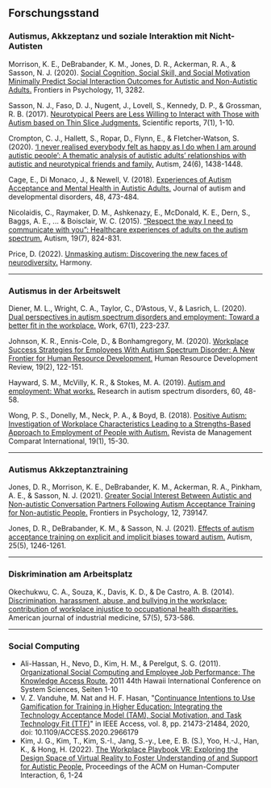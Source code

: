 ## Forschungsstand

### Autismus, Akkzeptanz und soziale Interaktion mit Nicht-Autisten

Morrison, K. E., DeBrabander, K. M., Jones, D. R., Ackerman, R. A., & Sasson, N. J. (2020). [Social Cognition, Social Skill, and Social Motivation Minimally Predict Social Interaction Outcomes for Autistic and Non-Autistic Adults.](https://www.frontiersin.org/articles/10.3389/fpsyg.2020.591100/full) Frontiers in Psychology, 11, 3282.

Sasson, N. J., Faso, D. J., Nugent, J., Lovell, S., Kennedy, D. P., & Grossman, R. B. (2017). [Neurotypical Peers are Less Willing to Interact with Those with Autism based on Thin Slice Judgments.](https://www.nature.com/articles/srep40700) Scientific reports, 7(1), 1-10.

Crompton, C. J., Hallett, S., Ropar, D., Flynn, E., & Fletcher-Watson, S. (2020). [‘I never realised everybody felt as happy as I do when I am around autistic people’: A thematic analysis of autistic adults’ relationships with autistic and neurotypical friends and family.](https://journals.sagepub.com/doi/full/10.1177/1362361320908976) Autism, 24(6), 1438-1448.

Cage, E., Di Monaco, J., & Newell, V. (2018). [Experiences of Autism Acceptance and Mental Health in Autistic Adults.](https://link.springer.com/article/10.1007/s10803-017-3342-7) Journal of autism and developmental disorders, 48, 473-484.

Nicolaidis, C., Raymaker, D. M., Ashkenazy, E., McDonald, K. E., Dern, S., Baggs, A. E., ... & Boisclair, W. C. (2015). [“Respect the way I need to communicate with you”: Healthcare experiences of adults on the autism spectrum.](https://www.ncbi.nlm.nih.gov/pmc/articles/PMC4841263/) Autism, 19(7), 824-831.

Price, D. (2022). [Unmasking autism: Discovering the new faces of neurodiversity.](https://www.google.de/books/edition/Unmasking_Autism/x-E2EAAAQBAJ?hl=en&gbpv=0) Harmony.

---

### Autismus in der Arbeitswelt

Diener, M. L., Wright, C. A., Taylor, C., D’Astous, V., & Lasrich, L. (2020). [Dual perspectives in autism spectrum disorders and employment: Toward a better fit in the workplace.](https://content.iospress.com/articles/work/wor203268) Work, 67(1), 223-237.

Johnson, K. R., Ennis-Cole, D., & Bonhamgregory, M. (2020). [Workplace Success Strategies for Employees With Autism Spectrum Disorder: A New Frontier for Human Resource Development.](https://journals.sagepub.com/doi/abs/10.1177/1534484320905910) Human Resource Development Review, 19(2), 122-151.

Hayward, S. M., McVilly, K. R., & Stokes, M. A. (2019). [Autism and employment: What works.](https://www.sciencedirect.com/science/article/abs/pii/S1750946719300145) Research in autism spectrum disorders, 60, 48-58.

Wong, P. S., Donelly, M., Neck, P. A., & Boyd, B. (2018). [Positive Autism: Investigation of Workplace Characteristics Leading to a Strengths-Based Approach to Employment of People with Autism.](https://www.ceeol.com/search/article-detail?id=728800) Revista de Management Comparat International, 19(1), 15-30.

---

### Autismus Akkzeptanztraining

Jones, D. R., Morrison, K. E., DeBrabander, K. M., Ackerman, R. A., Pinkham, A. E., & Sasson, N. J. (2021). [Greater Social Interest Between Autistic and Non-autistic Conversation Partners Following Autism Acceptance Training for Non-autistic People.](https://www.frontiersin.org/articles/10.3389/fpsyg.2021.739147/full) Frontiers in Psychology, 12, 739147.

Jones, D. R., DeBrabander, K. M., & Sasson, N. J. (2021). [Effects of autism acceptance training on explicit and implicit biases toward autism.](https://journals.sagepub.com/doi/abs/10.1177/1362361320984896) Autism, 25(5), 1246-1261.

---

### Diskrimination am Arbeitsplatz

Okechukwu, C. A., Souza, K., Davis, K. D., & De Castro, A. B. (2014). [Discrimination, harassment, abuse, and bullying in the workplace: contribution of workplace injustice to occupational health disparities.](https://www.semanticscholar.org/paper/Discrimination%2C-harassment%2C-abuse%2C-and-bullying-in-Okechukwu-Souza/6b6c1412eedb1afb5187e957d93181c8f43515b0) American journal of industrial medicine, 57(5), 573-586.

---

### Social Computing 

- Ali-Hassan, H., Nevo, D., Kim, H. M., & Perelgut, S. G. (2011). [Organizational Social Computing and Employee Job Performance: The Knowledge Access Route.](https://ieeexplore.ieee.org/document/5718757) 2011 44th Hawaii International Conference on System Sciences, Seiten 1-10
- V. Z. Vanduhe, M. Nat and H. F. Hasan, "[Continuance Intentions to Use Gamification for Training in Higher Education: Integrating the Technology Acceptance Model (TAM), Social Motivation, and Task Technology Fit (TTF)](https://ieeexplore.ieee.org/document/8957115)" in IEEE Access, vol. 8, pp. 21473-21484, 2020, doi: 10.1109/ACCESS.2020.2966179
- Kim, J. G., Kim, T., Kim, S.-I., Jang, S.-y., Lee, E. B. (S.), Yoo, H.-J., Han, K., & Hong, H. (2022). [The Workplace Playbook VR: Exploring the Design Space of Virtual Reality to Foster Understanding of and Support for Autistic People.](https://dl.acm.org/doi/10.1145/3555082) Proceedings of the ACM on Human-Computer Interaction, 6, 1-24
